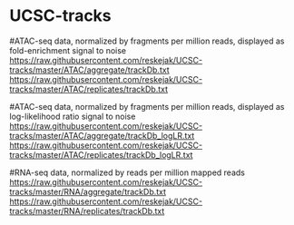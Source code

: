 # UCSC-tracks

#ATAC-seq data, normalized by fragments per million reads, displayed as fold-enrichment signal to noise
https://raw.githubusercontent.com/reskejak/UCSC-tracks/master/ATAC/aggregate/trackDb.txt
https://raw.githubusercontent.com/reskejak/UCSC-tracks/master/ATAC/replicates/trackDb.txt

#ATAC-seq data, normalized by fragments per million reads, displayed as log-likelihood ratio signal to noise
https://raw.githubusercontent.com/reskejak/UCSC-tracks/master/ATAC/aggregate/trackDb_logLR.txt
https://raw.githubusercontent.com/reskejak/UCSC-tracks/master/ATAC/replicates/trackDb_logLR.txt

#RNA-seq data, normalized by reads per million mapped reads
https://raw.githubusercontent.com/reskejak/UCSC-tracks/master/RNA/aggregate/trackDb.txt
https://raw.githubusercontent.com/reskejak/UCSC-tracks/master/RNA/replicates/trackDb.txt
